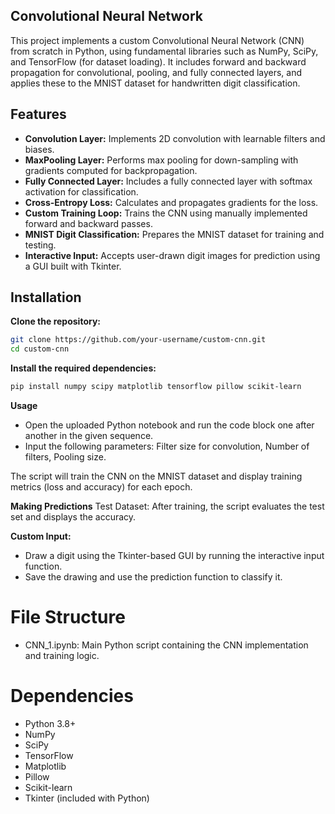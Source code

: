 ## Convolutional Neural Network
This project implements a custom Convolutional Neural Network (CNN) from scratch in Python, using fundamental libraries such as NumPy, SciPy, and TensorFlow (for dataset loading). It includes forward and backward propagation for convolutional, pooling, and fully connected layers, and applies these to the MNIST dataset for handwritten digit classification.

## Features
- **Convolution Layer:** Implements 2D convolution with learnable filters and biases.
- **MaxPooling Layer:** Performs max pooling for down-sampling with gradients computed for backpropagation.
- **Fully Connected Layer:** Includes a fully connected layer with softmax activation for classification.
- **Cross-Entropy Loss:** Calculates and propagates gradients for the loss.
- **Custom Training Loop:** Trains the CNN using manually implemented forward and backward passes.
- **MNIST Digit Classification:** Prepares the MNIST dataset for training and testing.
- **Interactive Input:** Accepts user-drawn digit images for prediction using a GUI built with Tkinter.

## Installation
**Clone the repository:**
```bash
git clone https://github.com/your-username/custom-cnn.git
cd custom-cnn
```
**Install the required dependencies:**
```bash
pip install numpy scipy matplotlib tensorflow pillow scikit-learn
```
**Usage**
- Open the uploaded Python notebook and run the code block one after another in the given sequence.
- Input the following parameters: Filter size for convolution, Number of filters, Pooling size.

The script will train the CNN on the MNIST dataset and display training metrics (loss and accuracy) for each epoch.

**Making Predictions**
Test Dataset: After training, the script evaluates the test set and displays the accuracy.

**Custom Input:** 
- Draw a digit using the Tkinter-based GUI by running the interactive input function.
- Save the drawing and use the prediction function to classify it.

# File Structure
- CNN_1.ipynb: Main Python script containing the CNN implementation and training logic.

# Dependencies
- Python 3.8+
- NumPy
- SciPy
- TensorFlow
- Matplotlib
- Pillow
- Scikit-learn
- Tkinter (included with Python)
